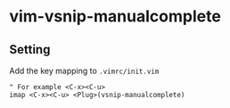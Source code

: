 # vim-vsnip-manualcomplete 

## Setting

Add the key mapping to `.vimrc/init.vim`

```vim
" For example <C-x><C-u>
imap <C-x><C-u> <Plug>(vsnip-manualcomplete)
```
